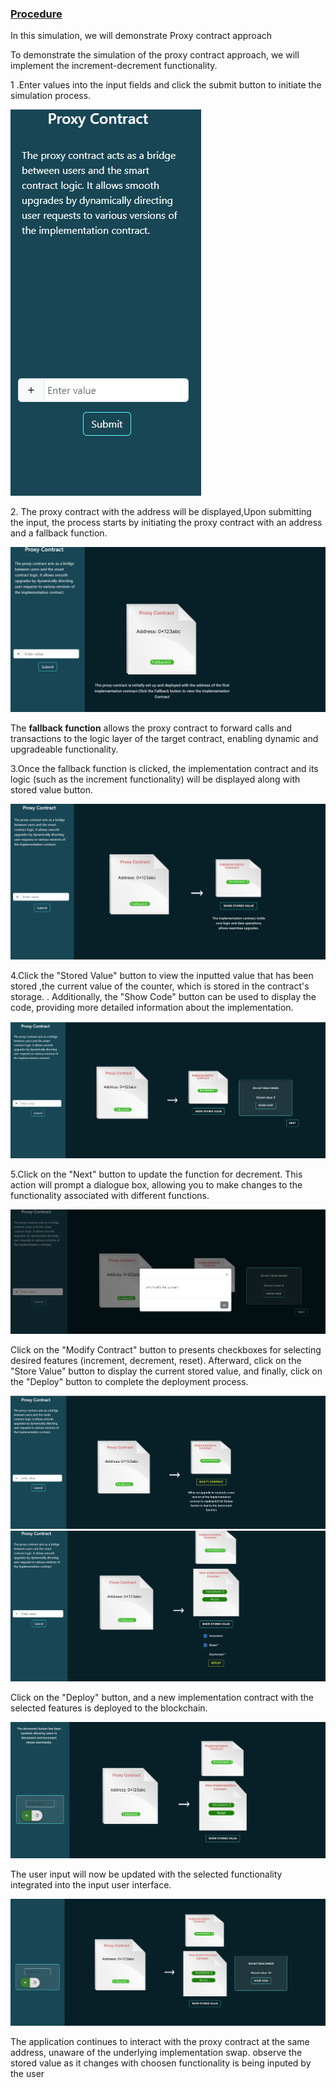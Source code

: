 <u><h3>Procedure</h3></u>
 <p>In this simulation, we will demonstrate Proxy contract approach </p>

 <p>
To demonstrate the simulation of the proxy contract approach, we will implement the increment-decrement functionality.</p>
<p>
1 .Enter values into the input fields and click the submit button to initiate the simulation process.</p>
<div><img src="./images/input.png" alt="input feild  "></div>
<p>2. The proxy contract with the address will be displayed,Upon submitting the input, the process starts by initiating the proxy contract with an address and a fallback function.</p>
<div><img src="./images/proxy.png" alt="proxy contract "></div>
<p> The <b>fallback function</b> allows the proxy contract to forward calls and transactions to the logic layer of the target contract, enabling dynamic and upgradeable functionality.</p>
<p>3.Once the fallback function is clicked, the implementation contract and its logic (such as the increment functionality) will be displayed along with stored value button.</p>
<div><img src="./images/fallback.png" alt="implement contract "></div>
<p>4.Click the "Stored Value" button to view the inputted value that has been stored ,the current value of the counter, which is stored in the contract's storage. . Additionally, the "Show Code" button can be used to display the code, providing more detailed information about the implementation.</p>
<div><img src="./images/storevalue.png" alt="stored value "></div>
<p>5.Click on the "Next" button to update the function for decrement. This action will prompt a dialogue box, allowing you to make changes to the functionality associated with different functions.</p>
<div><img src="./images/dailogue.png" alt="dialogue box "></div>

<p>Click on the "Modify Contract" button to  presents checkboxes for selecting desired features (increment, decrement, reset). Afterward, click on the "Store Value" button to display the current stored value, and finally, click on the "Deploy" button to complete the deployment process.</p>
<div><img src="./images/modify.png" alt="decrement  "></div>
<div><img src="./images/selectedoption.png" alt="decrement  "></div>
<p>Click on the "Deploy" button, and a new implementation contract with the selected features is deployed to the blockchain.</p>
<div><img src="./images/deployed.png" alt="decrement added  "></div>
<p>The user input will now be updated with the selected functionality integrated into the input user interface.</p>

<div><img src="./images/stored.png" alt="decrement added  input "></div>
<p>
The application continues to interact with the proxy contract at the same address, unaware of the underlying implementation swap. observe the stored value as it changes with choosen functionality is being inputed by the user </p>
